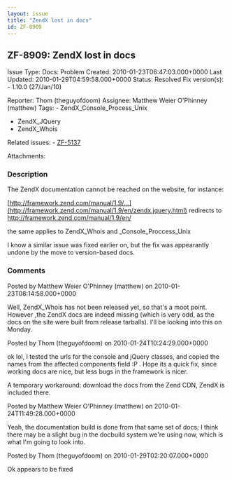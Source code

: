 ```yaml
---
layout: issue
title: "ZendX lost in docs"
id: ZF-8909
---
```


ZF-8909: ZendX lost in docs
---------------------------

 Issue Type: Docs: Problem Created: 2010-01-23T06:47:03.000+0000 Last Updated: 2010-01-29T04:59:58.000+0000 Status: Resolved Fix version(s): - 1.10.0 (27/Jan/10)
 
 Reporter:  Thom (theguyofdoom)  Assignee:  Matthew Weier O'Phinney (matthew)  Tags: - ZendX\_Console\_Process\_Unix
- ZendX\_JQuery
- ZendX\_Whois
 
 Related issues: - [ZF-5137](/issues/browse/ZF-5137)
 
 Attachments: 
### Description

The ZendX documentation cannot be reached on the website, for instance:

[http://framework.zend.com/manual/1.9/…](http://framework.zend.com/manual/1.9/en/zendx.jquery.html) redirects to <http://framework.zend.com/manual/1.9/en/>

the same applies to ZendX\_Whois and \_Console\_Proccess\_Unix

I know a similar issue was fixed earlier on, but the fix was appearantly undone by the move to version-based docs.

 

 

### Comments

Posted by Matthew Weier O'Phinney (matthew) on 2010-01-23T08:14:58.000+0000

Well, ZendX\_Whois has not been released yet, so that's a moot point. However ,the ZendX docs are indeed missing (which is very odd, as the docs on the site were built from release tarballs). I'll be looking into this on Monday.

 

 

Posted by Thom (theguyofdoom) on 2010-01-24T10:24:29.000+0000

ok lol, I tested the urls for the console and jQuery classes, and copied the names from the affected components field :P . Hope its a quick fix, since working docs are nice, but less bugs in the framework is nicer.

A temporary workaround: download the docs from the Zend CDN, ZendX is included there.

 

 

Posted by Matthew Weier O'Phinney (matthew) on 2010-01-24T11:49:28.000+0000

Yeah, the documentation build is done from that same set of docs; I think there may be a slight bug in the docbuild system we're using now, which is what I'm going to look into.

 

 

Posted by Thom (theguyofdoom) on 2010-01-29T02:20:07.000+0000

Ok appears to be fixed

 

 